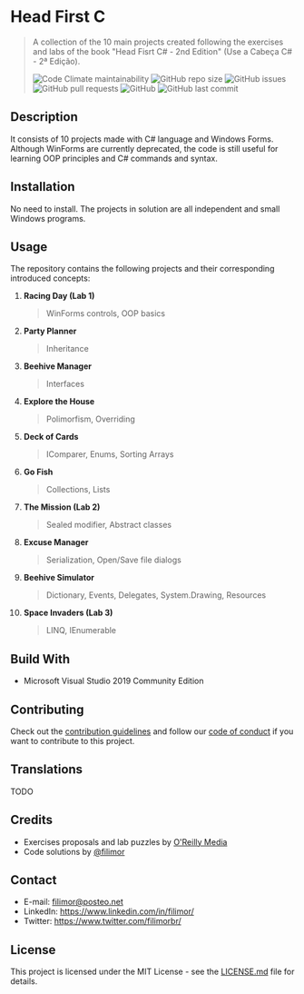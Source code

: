 # Head First C

> A collection of the 10 main projects created following the exercises and labs of the book "Head Fisrt C# - 2nd Edition" (Use a Cabeça C# - 2ª Edição).
>
> ![Code Climate maintainability](https://img.shields.io/codeclimate/maintainability/filimor/head-first-csharp)
> ![GitHub repo size](https://img.shields.io/github/repo-size/filimor/head-first-csharp)
> ![GitHub issues](https://img.shields.io/github/issues-raw/filimor/head-first-csharp)
> ![GitHub pull requests](https://img.shields.io/github/issues-pr-raw/filimor/head-first-csharp)
> ![GitHub](https://img.shields.io/github/license/filimor/head-first-csharp)
> ![GitHub last commit](https://img.shields.io/github/last-commit/filimor/head-first-csharp)

## Description

It consists of 10 projects made with C# language and Windows Forms. Although WinForms are currently deprecated, the code is still useful for learning OOP principles and C# commands and syntax.

## Installation

No need to install. The projects in solution are all independent and small Windows programs.

## Usage

The repository contains the following projects and their corresponding introduced concepts:

1. **Racing Day (Lab 1)**
   > WinForms controls, OOP basics
2. **Party Planner**
   > Inheritance
3. **Beehive Manager**
   > Interfaces
4. **Explore the House**
   > Polimorfism, Overriding
5. **Deck of Cards**
   > IComparer, Enums, Sorting Arrays
6. **Go Fish**
   > Collections, Lists
7. **The Mission (Lab 2)**
   > Sealed modifier, Abstract classes
8. **Excuse Manager**
   > Serialization, Open/Save file dialogs
9. **Beehive Simulator**
   > Dictionary, Events, Delegates, System.Drawing, Resources
10. **Space Invaders (Lab 3)**
    > LINQ, IEnumerable

## Build With

- Microsoft Visual Studio 2019 Community Edition

## Contributing

Check out the [contribution guidelines](https://github.com/filimor/head-first-csharp/blob/master/CONTRIBUTING.md) and follow our [code of conduct](https://github.com/filimor/head-first-csharp/blob/master/CODE_OF_CONDUCT.md) if you want to contribute to this project.

## Translations

TODO

## Credits

- Exercises proposals and lab puzzles by [O'Reilly Media](https://github.com/head-first-csharp)
- Code solutions by [@filimor](https://github.com/filimor/)

## Contact

- E-mail: filimor@posteo.net
- LinkedIn: https://www.linkedin.com/in/filimor/
- Twitter: https://www.twitter.com/filimorbr/

## License

This project is licensed under the MIT License - see the [LICENSE.md](https://github.com/filimor/head-first-csharp/blob/master/README.md "MIT") file for details.


